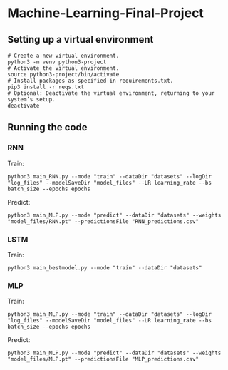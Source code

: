 # Machine-Learning-Final-Project

## Setting up a virtual environment
```
# Create a new virtual environment.
python3 -m venv python3-project
# Activate the virtual environment.
source python3-project/bin/activate
# Install packages as specified in requirements.txt.
pip3 install -r reqs.txt
# Optional: Deactivate the virtual environment, returning to your system’s setup.
deactivate
```
## Running the code
### RNN
Train:
```
python3 main_RNN.py --mode "train" --dataDir "datasets" --logDir "log_files" --modelSaveDir "model_files" --LR learning_rate --bs batch_size --epochs epochs
```
Predict:
```
python3 main_MLP.py --mode "predict" --dataDir "datasets" --weights "model_files/RNN.pt" --predictionsFile "RNN_predictions.csv"
```
### LSTM
Train:
```
python3 main_bestmodel.py --mode "train" --dataDir "datasets"
```
### MLP
Train:
```
python3 main_MLP.py --mode "train" --dataDir "datasets" --logDir "log_files" --modelSaveDir "model_files" --LR learning_rate --bs batch_size --epochs epochs
```
Predict:
```
python3 main_MLP.py --mode "predict" --dataDir "datasets" --weights "model_files/MLP.pt" --predictionsFile "MLP_predictions.csv"
```
